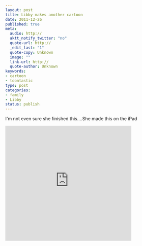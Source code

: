 ```yaml
--- 
layout: post
title: Libby makes another cartoon
date: 2011-12-26
published: true
meta: 
  audio: http://
  aktt_notify_twitter: "no"
  quote-url: http://
  _edit_last: "1"
  quote-copy: Unknown
  image: ""
  link-url: http://
  quote-author: Unknown
keywords: 
- cartoon
- toontastic
type: post
categories: 
- family
- Libby
status: publish
---
```

I'm not even sure she finished this....She made this on the iPad

<iframe name="ToontasticiFrame" marginheight="0px" scrolling="no" marginwidth="0px" src="http://toontube.launchpadtoys.com/embed/9524" frameborder="0" height="363px" width="396px" style="border:0px #FFFFFF none;"></iframe>
